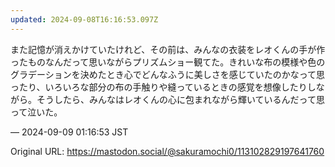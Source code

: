 ```yaml
---
updated: 2024-09-08T16:16:53.097Z
---
```


<p>また記憶が消えかけていたけれど、その前は、みんなの衣装をレオくんの手が作ったものなんだって思いながらプリズムショー観てた。きれいな布の模様や色のグラデーションを決めたとき心でどんなふうに美しさを感じていたのかなって思ったり、いろいろな部分の布の手触りや縫っているときの感覚を想像したりしながら。そうしたら、みんなはレオくんの心に包まれながら輝いているんだって思って泣いた。</p>

&mdash; 2024-09-09 01:16:53 JST

Original URL: https://mastodon.social/@sakuramochi0/113102829197641760
